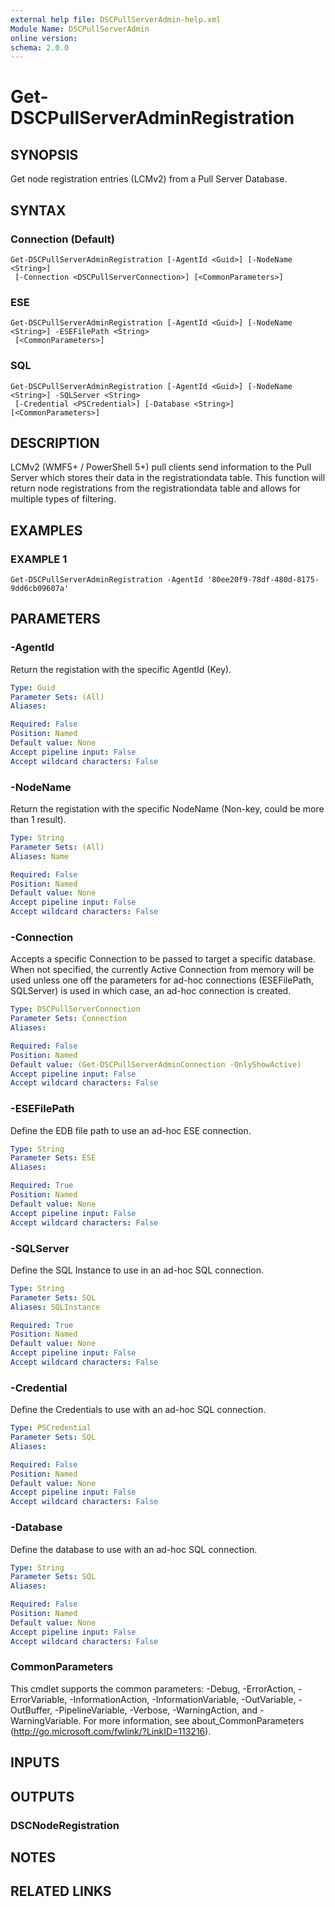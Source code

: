 ```yaml
---
external help file: DSCPullServerAdmin-help.xml
Module Name: DSCPullServerAdmin
online version:
schema: 2.0.0
---
```


# Get-DSCPullServerAdminRegistration

## SYNOPSIS
Get node registration entries (LCMv2) from a Pull Server Database.

## SYNTAX

### Connection (Default)
```
Get-DSCPullServerAdminRegistration [-AgentId <Guid>] [-NodeName <String>]
 [-Connection <DSCPullServerConnection>] [<CommonParameters>]
```

### ESE
```
Get-DSCPullServerAdminRegistration [-AgentId <Guid>] [-NodeName <String>] -ESEFilePath <String>
 [<CommonParameters>]
```

### SQL
```
Get-DSCPullServerAdminRegistration [-AgentId <Guid>] [-NodeName <String>] -SQLServer <String>
 [-Credential <PSCredential>] [-Database <String>] [<CommonParameters>]
```

## DESCRIPTION
LCMv2 (WMF5+ / PowerShell 5+) pull clients send information
to the Pull Server which stores their data in the registrationdata table.
This function will return node registrations from the registrationdata table
and allows for multiple types of filtering.

## EXAMPLES

### EXAMPLE 1
```
Get-DSCPullServerAdminRegistration -AgentId '80ee20f9-78df-480d-8175-9dd6cb09607a'
```

## PARAMETERS

### -AgentId
Return the registation with the specific AgentId (Key).

```yaml
Type: Guid
Parameter Sets: (All)
Aliases:

Required: False
Position: Named
Default value: None
Accept pipeline input: False
Accept wildcard characters: False
```

### -NodeName
Return the registation with the specific NodeName (Non-key, could be more than 1 result).

```yaml
Type: String
Parameter Sets: (All)
Aliases: Name

Required: False
Position: Named
Default value: None
Accept pipeline input: False
Accept wildcard characters: False
```

### -Connection
Accepts a specific Connection to be passed to target a specific database.
When not specified, the currently Active Connection from memory will be used
unless one off the parameters for ad-hoc connections (ESEFilePath, SQLServer)
is used in which case, an ad-hoc connection is created.

```yaml
Type: DSCPullServerConnection
Parameter Sets: Connection
Aliases:

Required: False
Position: Named
Default value: (Get-DSCPullServerAdminConnection -OnlyShowActive)
Accept pipeline input: False
Accept wildcard characters: False
```

### -ESEFilePath
Define the EDB file path to use an ad-hoc ESE connection.

```yaml
Type: String
Parameter Sets: ESE
Aliases:

Required: True
Position: Named
Default value: None
Accept pipeline input: False
Accept wildcard characters: False
```

### -SQLServer
Define the SQL Instance to use in an ad-hoc SQL connection.

```yaml
Type: String
Parameter Sets: SQL
Aliases: SQLInstance

Required: True
Position: Named
Default value: None
Accept pipeline input: False
Accept wildcard characters: False
```

### -Credential
Define the Credentials to use with an ad-hoc SQL connection.

```yaml
Type: PSCredential
Parameter Sets: SQL
Aliases:

Required: False
Position: Named
Default value: None
Accept pipeline input: False
Accept wildcard characters: False
```

### -Database
Define the database to use with an ad-hoc SQL connection.

```yaml
Type: String
Parameter Sets: SQL
Aliases:

Required: False
Position: Named
Default value: None
Accept pipeline input: False
Accept wildcard characters: False
```

### CommonParameters
This cmdlet supports the common parameters: -Debug, -ErrorAction, -ErrorVariable, -InformationAction, -InformationVariable, -OutVariable, -OutBuffer, -PipelineVariable, -Verbose, -WarningAction, and -WarningVariable. For more information, see about_CommonParameters (http://go.microsoft.com/fwlink/?LinkID=113216).

## INPUTS

## OUTPUTS

### DSCNodeRegistration

## NOTES

## RELATED LINKS
